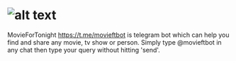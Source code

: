 # ![alt text](https://user-images.githubusercontent.com/106914205/177040834-962e75bf-075e-4b7a-8697-70d953199887.png)
MovieForTonight https://t.me/movieftbot is telegram bot which can help you find and share any movie, tv show or person.
Simply type @movieftbot in any chat then type your query without hitting 'send'.
